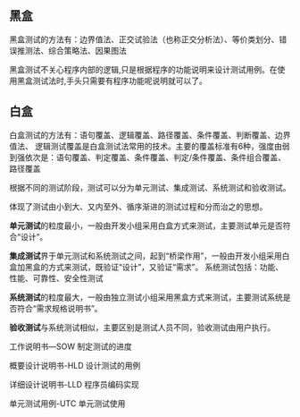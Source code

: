 ## 黑盒
黑盒测试的方法有：边界值法、正交试验法（也称正交分析法）、等价类划分、错误推测法、综合策略法、因果图法

黑盒测试不关心程序内部的逻辑,只是根据程序的功能说明来设计测试用例。在使用黑盒测试法时,手头只需要有程序功能呢说明就可以了。

## 白盒
白盒测试的方法有：语句覆盖、逻辑覆盖、路径覆盖、条件覆盖、判断覆盖、边界值法、
逻辑测试覆盖是白盒测试法常用的技术。主要的覆盖标准有6种，强度由弱到强依次是：语句覆盖、判定覆盖、条件覆盖、判定/条件覆盖、条件组合覆盖、路径覆盖

根据不同的测试阶段，测试可以分为单元测试、集成测试、系统测试和验收测试。

体现了测试由小到大、又内至外、循序渐进的测试过程和分而治之的思想。



**单元测试**的粒度最小，一般由开发小组采用白盒方式来测试，主要测试单元是否符合“设计”。

**集成测试**界于单元测试和系统测试之间，起到“桥梁作用”，一般由开发小组采用白盒加黑盒的方式来测试，既验证“设计”，又验证“需求”。
系统测试包括：功能、性能、可靠性、安全性测试

**系统测试**的粒度最大，一般由独立测试小组采用黑盒方式来测试，主要测试系统是否符合“需求规格说明书”。

**验收测试**与系统测试相似，主要区别是测试人员不同，验收测试由用户执行。

工作说明书—SOW  制定测试的进度

概要设计说明书-HLD  设计测试的用例

详细设计说明书-LLD  程序员编码实现

单元测试用例-UTC    单元测试使用

